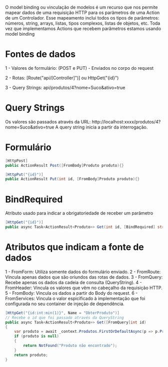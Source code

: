 O model binding ou vinculação de modelos é um recurso que nos permite mapear dados de uma requisição HTTP para os parâmetros de uma Action de um Controlador. Esse mapeamento inclui todos os tipos de parâmetros: números, string, arrays, listas, tipos complexos, listas de objetos, etc. Toda vez que implementamos Actions que recebem parâmetros estamos usando model binding

# Fontes de dados
1 - Valores de formulário: (POST e PUT) - Enviados no corpo do request

2 - Rotas: [Route("api/[Controller]")] ou HttpGet("{id}")

3 - Query Strings: api/produtos/4?nome=Suco&ativo=true

# Query Strings
Os valores são passados através da URL:
http://localhost:xxxx/produtos/4?nome=Suco&ativo=true
A query string inicia a partir da interrogação.

# Formulário

````c#
[HttpPost]
public ActionResult Post([FromBody]Produto produto){}

[HttpPut("{id}")]
public ActionResult Put(int id, [FromBody]Produto produto){}
````

# BindRequired
Atributo usado para indicar a obrigatoriedade de receber um parâmetro

````c#
[HttpGet("{id}")]
public async Task<ActionResult<Produto>> Get(int id, [BindRequired] string nome){}
````

# Atributos que indicam a fonte de dados
1 - FromForm: Utiliza somente dados do formulário enviado.
2 - FromRoute: Vincula apenas dados que são oriundos das rotas de dados.
3 - FromQuery: Recebe apenas os dados da cadeia de consulta (QueryString).
4 - FromHeader: Vincula os valores que vêm no cabeçalho da requisição HTTP.
5 - FromBody: Vincula os dados a partir do Body do request.
6 - FromServices: Vincula o valor espicificado à implementação que foi configurada no seu container de injeção de dependência.

````c#
[HttpGet("{id:int:min(1)}", Name = "ObterProduto")]
// Recebe o id que foi passado através da QueryString
public async Task<ActionResult<Produto>> Get([FromQuery]int id)
{
    var produto = await _context.Produtos.FirstOrDefaultAsync(p => p.ProdutoID == id);
    if (produto is null)
    {
        return NotFound("Produto não encontrado");
    }
    return produto;
}
````